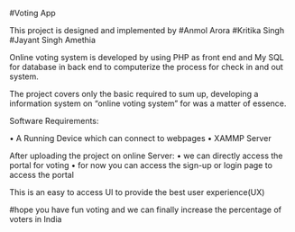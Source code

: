 #Voting App


This project is designed and implemented by 
#Anmol Arora 
#Kritika Singh
#Jayant Singh Amethia

Online voting system is developed by using PHP as front end and My SQL for 
database in back end to computerize the process for check in and out system.

The project covers only the basic required to sum up, developing a information 
system on “online voting system” for was a matter of essence.

Software Requirements:

•	A Running Device which can connect to webpages
•	XAMMP Server

After uploading the project on online Server:
•	we can directly access the portal for voting
•	for now you can access the sign-up or login page to access the portal 

This is an easy to access UI to provide the best user experience(UX)

#hope you have fun voting and we can finally increase the percentage of voters in India



